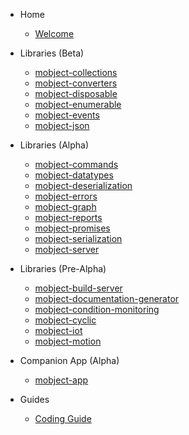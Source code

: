 - Home

  - [Welcome](/)

- Libraries (Beta)

  - [mobject-collections](http://collections.mobject.org)
  - [mobject-converters](http://converters.mobject.org)
  - [mobject-disposable](https://disposable.mobject.org)
  - [mobject-enumerable](http://enumerable.mobject.org)
  - [mobject-events](http://events.mobject.org)
  - [mobject-json](http://json.mobject.org)

- Libraries (Alpha)

  - [mobject-commands](https://github.com/Mobject-Dev-Team/mobject-commands)
  - [mobject-datatypes](http://datatypes.mobject.org)
  - [mobject-deserialization](http://deserialization.mobject.org)
  - [mobject-errors](https://errors.mobject.org)
  - [mobject-graph](https://github.com/Mobject-Dev-Team/mobject-graph)
  - [mobject-reports](https://github.com/Mobject-Dev-Team/mobject-reports)
  - [mobject-promises](https://github.com/Mobject-Dev-Team/mobject-promises)
  - [mobject-serialization](https://serialization.mobject.org)
  - [mobject-server](http://server.mobject.org)

- Libraries (Pre-Alpha)

  - [mobject-build-server](tba.md)
  - [mobject-documentation-generator](tba.md)
  - [mobject-condition-monitoring](tba.md)
  - [mobject-cyclic](tba.md)
  - [mobject-iot](tba.md)
  - [mobject-motion](tba.md)

- Companion App (Alpha)

  - [mobject-app](https://github.com/Mobject-Dev-Team/mobject-app)

- Guides

  - [Coding Guide](https://mobject-dev-team.github.io/mobject-coding-convention/#/)
